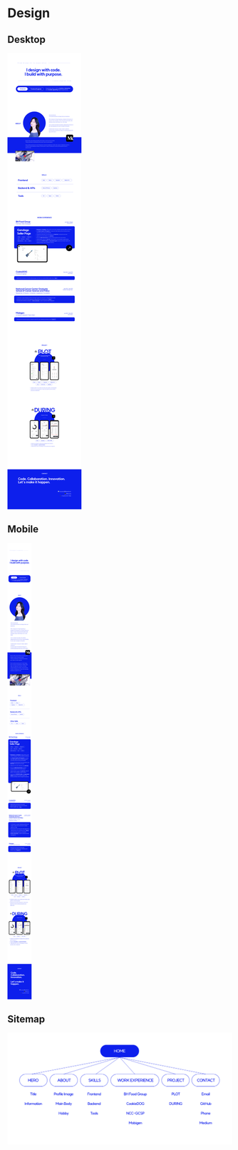 # Design

## Desktop

<img src="desktop.png" />

## Mobile

<img src="mobile.png" />

## Sitemap

<img src="sitemap.png" />
